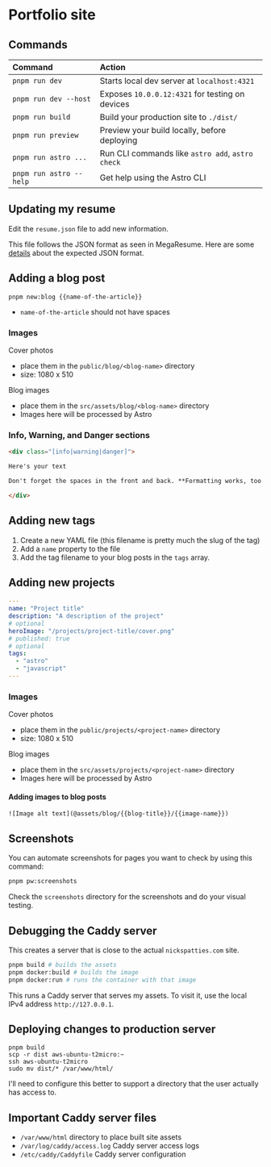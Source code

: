 # Portfolio site

## Commands

| Command                 | Action                                           |
| :---------------------- | :----------------------------------------------- |
| `pnpm run dev`          | Starts local dev server at `localhost:4321`      |
| `pnpm run dev --host`   | Exposes `10.0.0.12:4321` for testing on devices  |
| `pnpm run build`        | Build your production site to `./dist/`          |
| `pnpm run preview`      | Preview your build locally, before deploying     |
| `pnpm run astro ...`    | Run CLI commands like `astro add`, `astro check` |
| `pnpm run astro --help` | Get help using the Astro CLI                     |

## Updating my resume

Edit the `resume.json` file to add new information.

This file follows the JSON format as seen in MegaResume. Here are some [details](https://github.com/NicksPatties/megaresume/blob/e798e819630448d1169ac10f0216da609a3c2eae/src/data/data.ts) about the expected JSON format.

## Adding a blog post

`pnpm new:blog {{name-of-the-article}}`

- `name-of-the-article` should not have spaces

### Images

Cover photos

- place them in the `public/blog/<blog-name>` directory
- size: 1080 x 510

Blog images

- place them in the `src/assets/blog/<blog-name>` directory
- Images here will be processed by Astro

### Info, Warning, and Danger sections

```md
<div class="[info|warning|danger]">

Here's your text

Don't forget the spaces in the front and back. **Formatting works, too!**

</div>
```

## Adding new tags

1. Create a new YAML file (this filename is pretty much the slug of the tag)
2. Add a `name` property to the file
3. Add the tag filename to your blog posts in the `tags` array.

## Adding new projects

```yml
---
name: "Project title"
description: "A description of the project"
# optional
heroImage: "/projects/project-title/cover.png"
# published: true
# optional
tags:
  - "astro"
  - "javascript"
---
```

### Images

Cover photos

- place them in the `public/projects/<project-name>` directory
- size: 1080 x 510

Blog images

- place them in the `src/assets/projects/<project-name>` directory
- Images here will be processed by Astro

#### Adding images to blog posts

`![Image alt text](@assets/blog/{{blog-title}}/{{image-name}})`

## Screenshots

You can automate screenshots for pages you want to check by using this command:

```sh
pnpm pw:screenshots
```

Check the `screenshots` directory for the screenshots and do your visual testing.

## Debugging the Caddy server

This creates a server that is close to the actual `nickspatties.com` site.

```sh
pnpm build # builds the assets
pnpm docker:build # builds the image
pnpm docker:run # runs the container with that image
```

This runs a Caddy server that serves my assets. To visit it, use the local IPv4 address `http://127.0.0.1`.

## Deploying changes to production server

```
pnpm build
scp -r dist aws-ubuntu-t2micro:~
ssh aws-ubuntu-t2micro
sudo mv dist/* /var/www/html/
```

I'll need to configure this better to support a directory that the user actually has access to.

## Important Caddy server files

- `/var/www/html` directory to place built site assets
- `/var/log/caddy/access.log` Caddy server access logs
- `/etc/caddy/Caddyfile` Caddy server configuration
